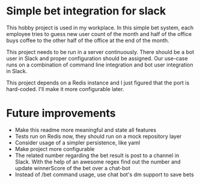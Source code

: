 # Simple bet integration for slack
This hobby project is used in my workplace. In this simple bet system, each employee tries to guess new user count of the month and half of the office buys coffee to the other half of the office at the end of the month. 

This project needs to be run in a server continuously. There should be a bot user in Slack and proper configuration should be assigned. Our use-case runs on a combination of command line integration and bot user integration in Slack.

This project depends on a Redis instance and I just figured that the port is hard-coded. I'll make it more configurable later.

# Future improvements
- Make this readme more meaningful and state all features
- Tests run on Redis now, they should run on a mock repository layer
- Consider usage of a simpler persistence, like yaml
- Make project more configurable
- The related number regarding the bet result is post to a channel in Slack. With the help of an awesome regex find out the number and update winnerScore of the bet over a chat-bot
- Instead of /bet command usage, use chat bot's dm support to save bets
